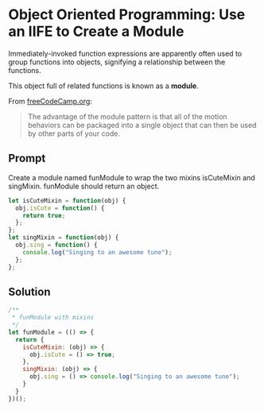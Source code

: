 # Object Oriented Programming: Use an IIFE to Create a Module

Immediately-invoked function expressions are apparently often used to group functions into objects, signifying a relationship between the functions.

This object full of related functions is known as a **module**.

From [freeCodeCamp.org](https://freeCodeCamp.org):

>  The advantage of the module pattern is that all of the motion behaviors can be packaged into a single object that can then be used by other parts of your code.

## Prompt

Create a module named funModule to wrap the two mixins isCuteMixin and singMixin. funModule should return an object.

```javascript
let isCuteMixin = function(obj) {
  obj.isCute = function() {
    return true;
  };
};
let singMixin = function(obj) {
  obj.sing = function() {
    console.log("Singing to an awesome tune");
  };
};
```

## Solution

```javascript
/**
 * funModule with mixins
 */
let funModule = (() => {
  return {
    isCuteMixin: (obj) => {
      obj.isCute = () => true;
    },
    singMixin: (obj) => {
      obj.sing = () => console.log("Singing to an awesome tune");
    }
  }
})();
```